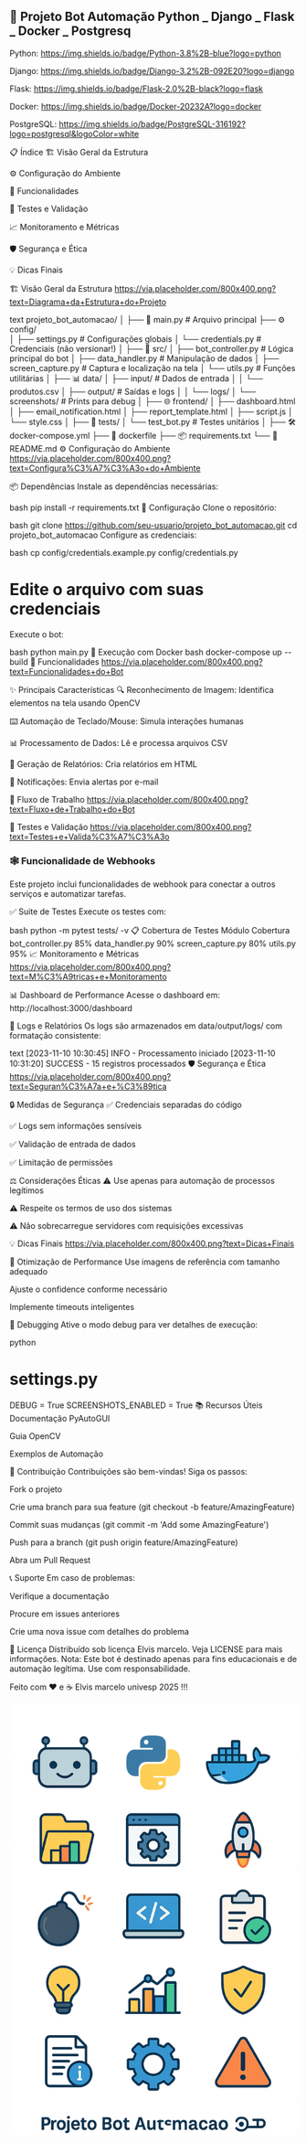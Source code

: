 
## 🤖 Projeto Bot Automação Python _ Django _ Flask _ Docker _ Postgresq

Python: https://img.shields.io/badge/Python-3.8%2B-blue?logo=python

Django: https://img.shields.io/badge/Django-3.2%2B-092E20?logo=django

Flask: https://img.shields.io/badge/Flask-2.0%2B-black?logo=flask

Docker: https://img.shields.io/badge/Docker-20232A?logo=docker

PostgreSQL: https://img.shields.io/badge/PostgreSQL-316192?logo=postgresql&logoColor=white

📋 Índice
🏗️ Visão Geral da Estrutura

⚙️ Configuração do Ambiente

🚀 Funcionalidades

🧪 Testes e Validação

📈 Monitoramento e Métricas

🛡️ Segurança e Ética

💡 Dicas Finais

🏗️ Visão Geral da Estrutura
https://via.placeholder.com/800x400.png?text=Diagrama+da+Estrutura+do+Projeto

text
projeto_bot_automacao/
│
├── 📜 main.py                 # Arquivo principal
├── ⚙️ config/                 
│   ├── settings.py            # Configurações globais
│   └── credentials.py         # Credenciais (não versionar!)
│
├── 🐍 src/
│   ├── bot_controller.py      # Lógica principal do bot
│   ├── data_handler.py        # Manipulação de dados
│   ├── screen_capture.py      # Captura e localização na tela
│   └── utils.py               # Funções utilitárias
│
├── 📊 data/
│   ├── input/                 # Dados de entrada
│   │   └── produtos.csv
│   ├── output/                # Saídas e logs
│   │   └── logs/
│   └── screenshots/           # Prints para debug
│
├── 🌐 frontend/
│   ├── dashboard.html
│   ├── email_notification.html
│   ├── report_template.html
│   ├── script.js
│   └── style.css
│
├── 🧪 tests/
│   └── test_bot.py            # Testes unitários
│
├── 🛠️ docker-compose.yml
├── 🐋 dockerfile
├── 📦 requirements.txt
└── 📜 README.md
⚙️ Configuração do Ambiente
https://via.placeholder.com/800x400.png?text=Configura%C3%A7%C3%A3o+do+Ambiente

📦 Dependências
Instale as dependências necessárias:

bash
pip install -r requirements.txt
🔧 Configuração
Clone o repositório:

bash
git clone https://github.com/seu-usuario/projeto_bot_automacao.git
cd projeto_bot_automacao
Configure as credenciais:

bash
cp config/credentials.example.py config/credentials.py
# Edite o arquivo com suas credenciais
Execute o bot:

bash
python main.py
🐋 Execução com Docker
bash
docker-compose up --build
🚀 Funcionalidades
https://via.placeholder.com/800x400.png?text=Funcionalidades+do+Bot

✨ Principais Características
🔍 Reconhecimento de Imagem: Identifica elementos na tela usando OpenCV

⌨️ Automação de Teclado/Mouse: Simula interações humanas

📊 Processamento de Dados: Lê e processa arquivos CSV

📝 Geração de Relatórios: Cria relatórios em HTML

🔔 Notificações: Envia alertas por e-mail

🎯 Fluxo de Trabalho
https://via.placeholder.com/800x400.png?text=Fluxo+de+Trabalho+do+Bot

🧪 Testes e Validação
https://via.placeholder.com/800x400.png?text=Testes+e+Valida%C3%A7%C3%A3o

### 🕸️ Funcionalidade de Webhooks
Este projeto inclui funcionalidades de webhook para conectar a outros serviços e automatizar tarefas.

✅ Suite de Testes
Execute os testes com:

bash
python -m pytest tests/ -v
📋 Cobertura de Testes
Módulo	Cobertura
bot_controller.py	85%
data_handler.py	90%
screen_capture.py	80%
utils.py	95%
📈 Monitoramento e Métricas
https://via.placeholder.com/800x400.png?text=M%C3%A9tricas+e+Monitoramento

📊 Dashboard de Performance
Acesse o dashboard em: http://localhost:3000/dashboard

📝 Logs e Relatórios
Os logs são armazenados em data/output/logs/ com formatação consistente:

text
[2023-11-10 10:30:45] INFO - Processamento iniciado
[2023-11-10 10:31:20] SUCCESS - 15 registros processados
🛡️ Segurança e Ética
https://via.placeholder.com/800x400.png?text=Seguran%C3%A7a+e+%C3%89tica

🔒 Medidas de Segurança
✅ Credenciais separadas do código

✅ Logs sem informações sensíveis

✅ Validação de entrada de dados

✅ Limitação de permissões

⚖️ Considerações Éticas
⚠️ Use apenas para automação de processos legítimos

⚠️ Respeite os termos de uso dos sistemas

⚠️ Não sobrecarregue servidores com requisições excessivas

💡 Dicas Finais
https://via.placeholder.com/800x400.png?text=Dicas+Finais

🚀 Otimização de Performance
Use imagens de referência com tamanho adequado

Ajuste o confidence conforme necessário

Implemente timeouts inteligentes

🐛 Debugging
Ative o modo debug para ver detalhes de execução:

python
# settings.py
DEBUG = True
SCREENSHOTS_ENABLED = True
📚 Recursos Úteis
Documentação PyAutoGUI

Guia OpenCV

Exemplos de Automação

👥 Contribuição
Contribuições são bem-vindas! Siga os passos:

Fork o projeto

Crie uma branch para sua feature (git checkout -b feature/AmazingFeature)

Commit suas mudanças (git commit -m 'Add some AmazingFeature')

Push para a branch (git push origin feature/AmazingFeature)

Abra um Pull Request

📞 Suporte
Em caso de problemas:

Verifique a documentação

Procure em issues anteriores

Crie uma nova issue com detalhes do problema

📄 Licença
Distribuído sob licença Elvis marcelo. Veja LICENSE para mais informações.
Nota: Este bot é destinado apenas para fins educacionais e de automação legítima. Use com responsabilidade.

 Feito com ❤️ e ☕ Elvis marcelo univesp 2025  !!!

 ![alt text](image.png)
